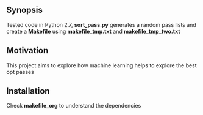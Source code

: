 ## Synopsis
Tested code in Python 2.7, **sort_pass.py** generates a random pass lists and
create a **Makefile** using **makefile_tmp.txt** and **makefile_tmp_two.txt**

## Motivation
This project aims to explore how machine learning helps to explore the
best opt passes

## Installation
Check **makefile_org** to understand the dependencies
